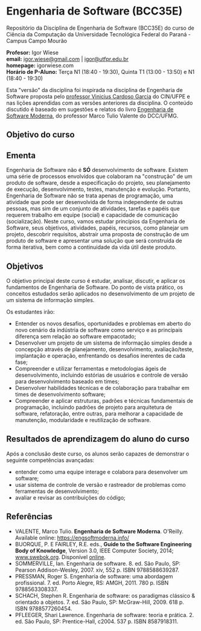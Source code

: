 # Engenharia de Software (BCC35E)

Repositório da Disciplina de Engenharia de Software (BCC35E) do curso de Ciência da Computação da Universidade Tecnológica Federal do Paraná - Campus Campo Mourão

**Profesor:** Igor Wiese <br/>
**email:** igor.wiese@gmail.com | igor@utfpr.edu.br <br/>
**homepage:** igorwiese.com <br/>
**Horário de P-Aluno:** Terça N1 (18:40 - 19:30), Quinta T1 (13:00 - 13:50) e N1 (18:40 - 19:30) <br/>

Esta "versão" da disciplina foi inspirada na disciplina de Engenharia de Software proposta pelo [professor Vinicius Cardoso Garcia](http://viniciusgarcia.me) do CIN/UFPE e nas lições aprendidas com as versões anteriores da disciplina. O conteúdo discutido é baseado em sugestões e relatos do livro [Engenharia de Software Moderna](https://engsoftmoderna.info/), do professor Marco Tulio Valente do DCC/UFMG.

## Objetivo do curso
## Ementa

Engenharia de Software não é **SÓ** desenvolvimento de software. Existem uma série de processos envolvidos que colaboram na "construção" de um produto de software, desde a especificação do projeto, seu planejamento de execução, desenvolvimento, testes, manutenção e evolução. Portanto, Engenharia de Software  não se trata apenas de programação, uma atividade que pode ser desenvolvida de forma independente de outras pessoas, mas sim de um conjunto de atividades, tarefas e papéis que requerem trabalho em equipe (social) e capacidade de comunicação (socialização). Neste curso, vamos estudar princípios da Engenharia de Software, seus objetivos, atividades, papéis, recursos, como planejar um projeto, descobrir requisitos, abstrair uma proposta de construção de um produto de software e apresentar uma solução que será construída de forma iterativa, bem como a continuidade da vida útil deste produto.

## Objetivos

O objetivo principal deste curso é estudar, analisar, discutir, e aplicar os fundamentos de Engenharia de Software. Do ponto de vista prático, os conceitos estudados serão aplicados no desenvolvimento de um projeto de um sistema de informação simples.

Os estudantes irão:
- Entender os novos desafios, oportunidades e problemas em aberto do novo cenário da indústria de software como serviço e as principais diferença sem relação ao software empacotado;
- Desenvolver um projeto de um sistema de informação simples desde a concepção através de planejamento, desenvolvimento, avaliação/teste, implantação e operação, enfrentando os desafios inerentes de cada fase;
- Compreender e utilizar ferramentas e metodologias ágeis de desenvolvimento, incluindo estórias de usuários e controle de versão para desenvolvimento baseado em times;
- Desenvolver habilidades técnicas e de colaboração para trabalhar em times de desenvolvimento software;
- Compreender e aplicar estruturas, padrões e técnicas fundamentais de programação, incluindo padrões de projeto para arquitetura de software, refatoração, entre outras, para melhorar a capacidade de manutenção, modularidade e reutilização de software.


## Resultados de aprendizagem do aluno do curso
Após a conclusão deste curso, os alunos serão capazes de demonstrar o seguinte
competências avançadas:
* entender como uma equipe interage e colabora para desenvolver um software;
* usar sistema de controle de versão e rastreador de problemas como ferramentas de desenvolvimento;
* avaliar e revisar as contribuições do código;


## Referências

* VALENTE, Marco Tulio. **Engenharia de Software Moderna**. O'Reilly. Available online:  https://engsoftmoderna.info/
* BUORQUE, P. E FAIRLEY, R.E. eds., **Guide to the Software Engineering Body of Knowledge**, Version 3.0, IEEE Computer Society, 2014; www.swebok.org. Disponível [online](https://www.computer.org/education/bodies-of-knowledge/software-engineering).
* SOMMERVILLE, Ian. Engenharia de software. 8. ed. São Paulo, SP: Pearson Addison-Wesley, 2007. xiv, 552 p. ISBN 9788588639287.
* PRESSMAN, Roger S. Engenharia de software: uma abordagem profissional. 7. ed. Porto Alegre, RS: AMGH, 2011. 780 p. ISBN 9788563308337.
* SCHACH, Stephen R. Engenharia de software: os paradigmas clássico & orientado a objetos. 7. ed. São Paulo, SP: McGraw-Hill, 2009. 618 p. ISBN 9788577260454.
* PFLEEGER, Shari Lawrence. Engenharia de software: teoria e prática. 2. ed. São Paulo, SP: Prentice-Hall, c2004. 537 p. ISBN 8587918311.
